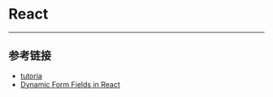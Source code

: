 # React
***

## 参考链接
- [tutoria](https://reactjs.org/tutorial/tutorial.html)
- [Dynamic Form Fields in React](https://www.codeisbae.com/dynamic-form-fields-in-react/)